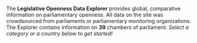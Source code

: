 The **Legislative Openness Data Explorer** provides global, comparative information on parliamentary openness. All data on the site was crowdsourced from parliaments or parliamentary monitoring organizations. The Explorer contains information on **39** chambers of parliament. *Select a category or a country below to get started!*  
